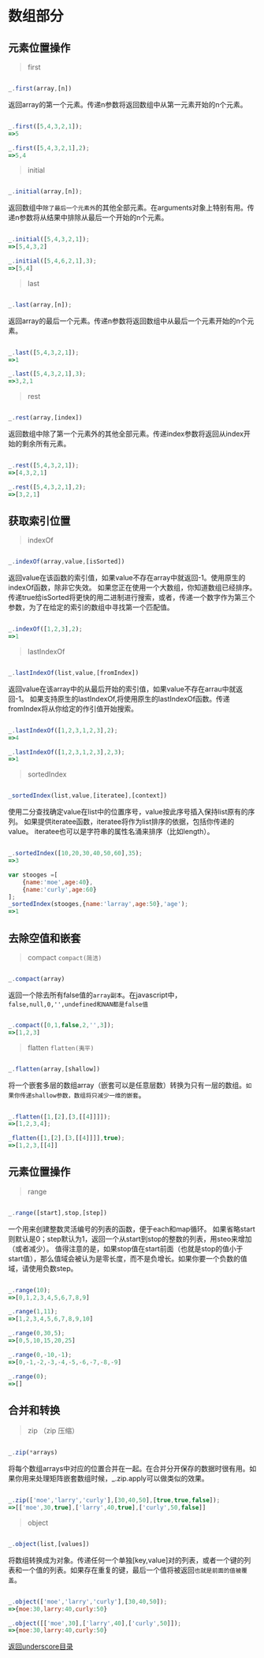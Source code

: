 # 数组部分
## 元素位置操作
> first
```javascript

_.first(array,[n])

```
返回array的第一个元素。传递n参数将返回数组中从第一元素开始的n个元素。
```javascript

_.first([5,4,3,2,1]);
=>5

_.first([5,4,3,2,1],2);
=>5,4

```

> initial
```javascript

_.initial(array,[n]);

```
返回数组中`除了最后一个元素外`的其他全部元素。在arguments对象上特别有用。传递n参数将从结果中排除从最后一个开始的n个元素。
```javascript

_.initial([5,4,3,2,1]);
=>[5,4,3,2]

_.initial([5,4,6,2,1],3);
=>[5,4]

```

> last
```javascript

_.last(array,[n]);

```
返回array的最后一个元素。传递n参数将返回数组中从最后一个元素开始的n个元素。

```javascript

_.last([5,4,3,2,1]);
=>1

_.last([5,4,3,2,1],3);
=>3,2,1

```

> rest
```javascript

_.rest(array,[index])

```
返回数组中除了第一个元素外的其他全部元素。传递index参数将返回从index开始的剩余所有元素。
```javascript

_.rest([5,4,3,2,1]);
=>[4,3,2,1]

_.rest([5,4,3,2,1],2);
=>[3,2,1]

```

## 获取索引位置
> indexOf 
```javascript

_.indexOf(array,value,[isSorted])

```
返回value在该函数的索引值，如果value不存在array中就返回-1。使用原生的indexOf函数，除非它失效。
如果您正在使用一个大数组，你知道数组已经排序。传递true给isSorted将更快的用二进制进行搜索，或者，传递一个数字作为第三个参数，为了在给定的索引的数组中寻找第一个匹配值。
```javascript

_.indexOf([1,2,3],2);
=>1

```
> lastIndexOf
```javascript

_.lastIndexOf(list,value,[fromIndex])

```
返回value在该array中的从最后开始的索引值，如果value不存在arrau中就返回-1。
如果支持原生的lastIndexOf,将使用原生的lastIndexOf函数。传递fromIndex将从你给定的作引值开始搜索。
```javascript

_.lastIndexOf([1,2,3,1,2,3],2);
=>4

_.lastIndexOf([1,2,3,1,2,3],2,3);
=>1

```

> sortedIndex
```javascript

_sortedIndex(list,value,[iteratee],[context])

```
使用二分查找确定value在list中的位置序号，value按此序号插入保持list原有的序列。
如果提供iteratee函数，iteratee将作为list排序的依据，包括你传递的value。
iteratee也可以是字符串的属性名涌来排序（比如length）。
```javascript

_.sortedIndex([10,20,30,40,50,60],35);
=>3

var stooges =[
	{name:'moe',age:40},
	{name:'curly',age:60}
];
_sortedIndex(stooges,{name:'larray',age:50},'age');
=>1

```

##  去除空值和嵌套
> compact  `compact(简洁)`
```javascript

_.compact(array)

```
返回一个除去所有false值的`array副本`。在javascript中，`false,null,0,'',undefined和NAN都是false值`
```javascript

_.compact([0,1,false,2,'',3]);
=>[1,2,3]

```

> flatten  `flatten(夷平)`
```javascript

_.flatten(array,[shallow])

```
将一个嵌套多层的数组array（嵌套可以是任意层数）转换为只有一层的数组。`如果你传递shallow参数，数组将只减少一维的嵌套`。
```javascript

_.flatten([1,[2],[3,[[4]]]]);
=>[1,2,3,4];

_flatten([1,[2],[3,[[4]]]],true);
=>[1,2,3,[[4]]

```

## 元素位置操作
> range
```javascript

_.range([start],stop,[step])

```
一个用来创建整数灵活编号的列表的函数，便于each和map循环。
如果省略start则默认是0；step默认为1，返回一个从start到stop的整数的列表，用steo来增加（或者减少）。
值得注意的是，如果stop值在start前面（也就是stop的值小于start值），那么值域会被认为是零长度，而不是负增长。如果你要一个负数的值域，请使用负数step。
```javascript

_.range(10);
=>[0,1,2,3,4,5,6,7,8,9]

_.range(1,11);
=>[1,2,3,4,5,6,7,8,9,10]

_.range(0,30,5);
=>[0,5,10,15,20,25]

_.range(0,-10,-1);
=>[0,-1,-2,-3,-4,-5,-6,-7,-8,-9]

_.range(0);
=>[]

```

## 合并和转换
> zip  （zip 压缩）
```javascript

_.zip(*arrays)

```
将每个数组arrays中对应的位置合并在一起。在合并分开保存的数据时很有用。如果你用来处理矩阵嵌套数组时候，_.zip.apply可以做类似的效果。
```javascript

_.zip(['moe','larry','curly'],[30,40,50],[true,true,false]);
=>[['moe',30,true],['larry',40,true],['curly',50,false]]

```

> object
```javascript

_.object(list,[values])

```
将数组转换成为对象。传递任何一个单独[key,value]对的列表，或者一个键的列表和一个值的列表。如果存在重复的键，最后一个值将被返回`也就是前面的值被覆盖`。
```javascript

_.object(['moe','larry','curly'],[30,40,50]);
=>{moe:30,larry:40,curly:50}

_.object([['moe',30],['larry',40],['curly',50]]);
=>{moe:30,larry:40,curly:50}

```

[返回underscore目录](../index.md)